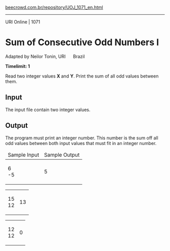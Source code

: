 <p><a href="https://www.beecrowd.com.br/repository/UOJ_1071_en.html">beecrowd.com.br/repository/UOJ_1071_en.html</a></p><hr>
<div>
  <span>URI Online | 1071</span>
  <h1>Sum of Consecutive Odd Numbers I</h1>
  <div><p>
     Adapted by Neilor Tonin, URI <img alt="" src="https://resources.beecrowd.com.br/gallery/images/flags/br.gif" style="width: 16px; height: 11px; "> Brazil</p>
  </div>
  <strong>Timelimit: 1</strong>
</div>
<div>
<div>
  <p>
   Read two integer values <strong>X </strong>and <strong>Y</strong>. Print the sum of all odd values between them.</p>
</div>
<h2>Input</h2>
<div>
  <p>
   The input file contain two integer values.</p>
</div>
<h2>Output</h2>
<div>
  <p>
   The program must print an integer number. This number is the sum off all odd values between both input values that must fit in an integer number.</p>
</div>
<div></div>
  <table>
    <thead>
      <tr>
        <td>Sample Input</td>
        <td>Sample Output</td>
      </tr>
    </thead>
    <tbody>
      <tr>
        <td>
          <p>
           6<br>
           -5</p>
        </td>
        <td>
          <p>
           5</p>
        </td>
      </tr>
    </tbody>
  </table>
  <table>
    <tbody>
      <tr>
        <td>
          <p>
           15<br>
           12</p>
        </td>
        <td>
          <p>
           13</p>
        </td>
      </tr>
    </tbody>
  </table>
  <table>
    <tbody>
      <tr>
        <td>
          <p>
           12<br>
           12</p>
        </td>
        <td>
          <p>
           0</p>
        </td>
      </tr>
    </tbody>
  </table>
</div>